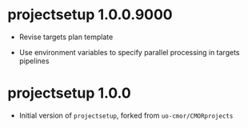 # projectsetup 1.0.0.9000

* Revise targets plan template

* Use environment variables to specify parallel processing in targets pipelines

# projectsetup 1.0.0

* Initial version of `projectsetup`, forked from `uo-cmor/CMORprojects`